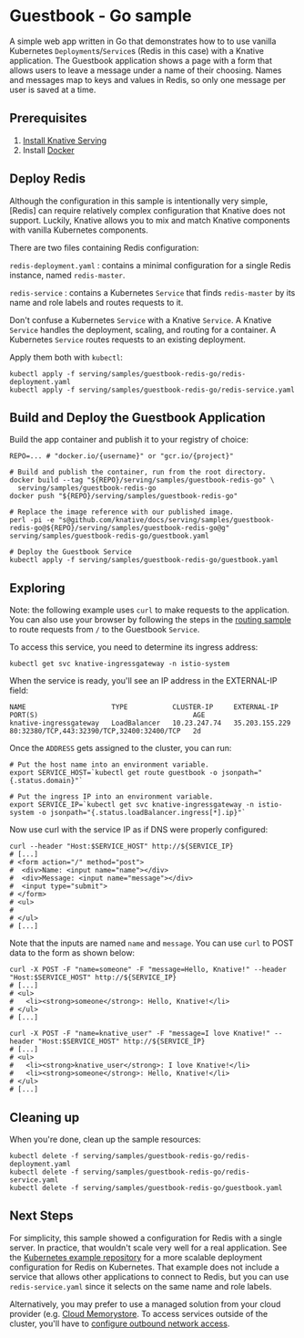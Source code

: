 # Guestbook - Go sample

A simple web app written in Go that demonstrates how to to use vanilla
Kubernetes `Deployment`s/`Service`s (Redis in this case) with a Knative
application. The Guestbook application shows a page with a form that allows
users to leave a message under a name of their choosing. Names and messages map
to keys and values in Redis, so only one message per user is saved at a time.

## Prerequisites

1. [Install Knative Serving](https://github.com/knative/docs/blob/master/install/README.md)
1. Install [Docker](https://www.docker.com/)

## Deploy Redis

Although the configuration in this sample is intentionally very simple, [Redis]
can require relatively complex configuration that Knative does not support.
Luckily, Knative allows you to mix and match Knative components with vanilla
Kubernetes components.

There are two files containing Redis configuration:

`redis-deployment.yaml`
:  contains a minimal configuration for a single Redis instance, named
`redis-master`.

`redis-service`
:  contains a Kubernetes `Service` that finds `redis-master` by its name and
role labels and routes requests to it.

Don't confuse a Kubernetes `Service` with a Knative `Service`. A Knative
`Service` handles the deployment, scaling, and routing for a container. A
Kubernetes `Service` routes requests to an existing deployment.

Apply them both with `kubectl`:

```shell
kubectl apply -f serving/samples/guestbook-redis-go/redis-deployment.yaml
kubectl apply -f serving/samples/guestbook-redis-go/redis-service.yaml
```

## Build and Deploy the Guestbook Application

Build the app container and publish it to your registry of choice:

```shell
REPO=... # "docker.io/{username}" or "gcr.io/{project}"

# Build and publish the container, run from the root directory.
docker build --tag "${REPO}/serving/samples/guestbook-redis-go" \
  serving/samples/guestbook-redis-go
docker push "${REPO}/serving/samples/guestbook-redis-go"

# Replace the image reference with our published image.
perl -pi -e "s@github.com/knative/docs/serving/samples/guestbook-redis-go@${REPO}/serving/samples/guestbook-redis-go@g" serving/samples/guestbook-redis-go/guestbook.yaml

# Deploy the Guestbook Service
kubectl apply -f serving/samples/guestbook-redis-go/guestbook.yaml
```

## Exploring

Note: the following example uses `curl` to make requests to the application. You
can also use your browser by following the steps in the
[routing sample](https://github.com/knative/docs/tree/master/serving/samples/knative-routing-go)
to route requests from `/` to the Guestbook `Service`.

To access this service, you need to determine its ingress address:

```shell
kubectl get svc knative-ingressgateway -n istio-system
```

When the service is ready, you'll see an IP address in the EXTERNAL-IP field:

```
NAME                     TYPE           CLUSTER-IP     EXTERNAL-IP      PORT(S)                                      AGE
knative-ingressgateway   LoadBalancer   10.23.247.74   35.203.155.229   80:32380/TCP,443:32390/TCP,32400:32400/TCP   2d
```

Once the `ADDRESS` gets assigned to the cluster, you can run:

```shell
# Put the host name into an environment variable.
export SERVICE_HOST=`kubectl get route guestbook -o jsonpath="{.status.domain}"`

# Put the ingress IP into an environment variable.
export SERVICE_IP=`kubectl get svc knative-ingressgateway -n istio-system -o jsonpath="{.status.loadBalancer.ingress[*].ip}"`
```

Now use curl with the service IP as if DNS were properly configured:

```shell
curl --header "Host:$SERVICE_HOST" http://${SERVICE_IP}
# [...]
# <form action="/" method="post">
#  <div>Name: <input name="name"></div>
#  <div>Message: <input name="message"></div>
#  <input type="submit">
# </form>
# <ul>
#
# </ul>
# [...]
```

Note that the inputs are named `name` and `message`. You can use `curl` to POST
data to the form as shown below:

```shell
curl -X POST -F "name=someone" -F "message=Hello, Knative!" --header "Host:$SERVICE_HOST" http://${SERVICE_IP}
# [...]
# <ul>
#   <li><strong>someone</strong>: Hello, Knative!</li>
# </ul>
# [...]
```

```shell
curl -X POST -F "name=knative_user" -F "message=I love Knative!" --header "Host:$SERVICE_HOST" http://${SERVICE_IP}
# [...]
# <ul>
#   <li><strong>knative_user</strong>: I love Knative!</li>
#   <li><strong>someone</strong>: Hello, Knative!</li>
# </ul>
# [...]
```

## Cleaning up

When you're done, clean up the sample resources:

```shell
kubectl delete -f serving/samples/guestbook-redis-go/redis-deployment.yaml
kubectl delete -f serving/samples/guestbook-redis-go/redis-service.yaml
kubectl delete -f serving/samples/guestbook-redis-go/guestbook.yaml
```

## Next Steps

For simplicity, this sample showed a configuration for Redis with a single
server. In practice, that wouldn't scale very well for a real application. See
the [Kubernetes example repository](https://github.com/kubernetes/examples/tree/master/staging/storage/redis)
for a more scalable deployment configuration for Redis on Kubernetes. That
example does not include a service that allows other applications to connect to
Redis, but you can use `redis-service.yaml` since it selects on the same name
and role labels.

Alternatively, you may prefer to use a managed solution from your cloud provider
(e.g. [Cloud Memorystore](https://cloud.google.com/memorystore/). To access
services outside of the cluster, you'll have to
[configure outbound network access](https://github.com/knative/docs/blob/master/serving/outbound-network-access.md).
